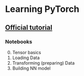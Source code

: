 # Learning PyTorch

## [Official tutorial](https://pytorch.org/tutorials/)

### Notebooks

0. Tensor basics
1. Loading Data
2. Transforming (preparing) Data
3. Building NN model
